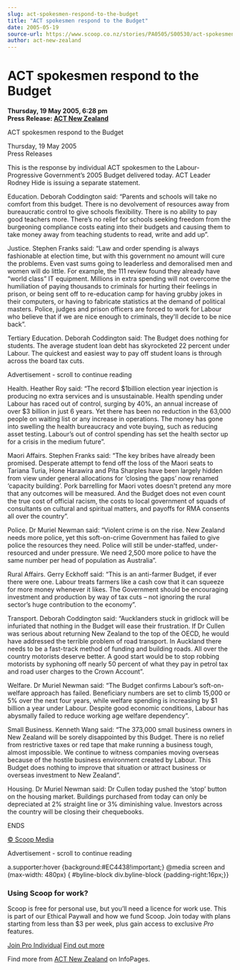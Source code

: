 ```yaml
---
slug: act-spokesmen-respond-to-the-budget
title: "ACT spokesmen respond to the Budget"
date: 2005-05-19
source-url: https://www.scoop.co.nz/stories/PA0505/S00530/act-spokesmen-respond-to-the-budget.htm
author: act-new-zealand
---
```

ACT spokesmen respond to the Budget
===================================

**Thursday, 19 May 2005, 6:28 pm**  
**Press Release: [ACT New Zealand](https://info.scoop.co.nz/ACT_New_Zealand)**

ACT spokesmen respond to the Budget

Thursday, 19 May 2005  
Press Releases

This is the response by individual ACT spokesmen to the Labour-Progressive Government’s 2005 Budget delivered today. ACT Leader Rodney Hide is issuing a separate statement.

Education. Deborah Coddington said: “Parents and schools will take no comfort from this budget. There is no devolvement of resources away from bureaucratic control to give schools flexibility. There is no ability to pay good teachers more. There’s no relief for schools seeking freedom from the burgeoning compliance costs eating into their budgets and causing them to take money away from teaching students to read, write and add up”.

Justice. Stephen Franks said: “Law and order spending is always fashionable at election time, but with this government no amount will cure the problems. Even vast sums going to leaderless and demoralised men and women will do little. For example, the 111 review found they already have “world class” IT equipment. Millions in extra spending will not overcome the humiliation of paying thousands to criminals for hurting their feelings in prison, or being sent off to re-education camp for having grubby jokes in their computers, or having to fabricate statistics at the demand of political masters. Police, judges and prison officers are forced to work for Labour who believe that if we are nice enough to criminals, they'll decide to be nice back”.

Tertiary Education. Deborah Coddington said: The Budget does nothing for students. The average student loan debt has skyrocketed 22 percent under Labour. The quickest and easiest way to pay off student loans is through across the board tax cuts.

Advertisement - scroll to continue reading





Health. Heather Roy said: “The record $1billion election year injection is producing no extra services and is unsustainable. Health spending under Labour has raced out of control, surging by 40%, an annual increase of over $3 billion in just 6 years. Yet there has been no reduction in the 63,000 people on waiting list or any increase in operations. The money has gone into swelling the health bureaucracy and vote buying, such as reducing asset testing. Labour’s out of control spending has set the health sector up for a crisis in the medium future”.

Maori Affairs. Stephen Franks said: “The key bribes have already been promised. Desperate attempt to fend off the loss of the Maori seats to Tariana Turia, Hone Harawira and Pita Sharples have been largely hidden from view under general allocations for ‘closing the gaps’ now renamed ‘capacity building’. Pork barrelling for Maori votes doesn't pretend any more that any outcomes will be measured. And the Budget does not even count the true cost of official racism, the costs to local government of squads of consultants on cultural and spiritual matters, and payoffs for RMA consents all over the country”.

Police. Dr Muriel Newman said: “Violent crime is on the rise. New Zealand needs more police, yet this soft-on-crime Government has failed to give police the resources they need. Police will still be under-staffed, under-resourced and under pressure. We need 2,500 more police to have the same number per head of population as Australia”.

Rural Affairs. Gerry Eckhoff said: “This is an anti-farmer Budget, if ever there were one. Labour treats farmers like a cash cow that it can squeeze for more money whenever it likes. The Government should be encouraging investment and production by way of tax cuts – not ignoring the rural sector’s huge contribution to the economy”.

Transport. Deborah Coddington said: “Aucklanders stuck in gridlock will be infuriated that nothing in the Budget will ease their frustration. If Dr Cullen was serious about returning New Zealand to the top of the OECD, he would have addressed the terrible problem of road transport. In Auckland there needs to be a fast-track method of funding and building roads. All over the country motorists deserve better. A good start would be to stop robbing motorists by syphoning off nearly 50 percent of what they pay in petrol tax and road user charges to the Crown Account”.

Welfare. Dr Muriel Newman said: “The Budget confirms Labour’s soft-on-welfare approach has failed. Beneficiary numbers are set to climb 15,000 or 5% over the next four years, while welfare spending is increasing by $1 billion a year under Labour. Despite good economic conditions, Labour has abysmally failed to reduce working age welfare dependency”.

Small Business. Kenneth Wang said: “The 373,000 small business owners in New Zealand will be sorely disappointed by this Budget. There is no relief from restrictive taxes or red tape that make running a business tough, almost impossible. We continue to witness companies moving overseas because of the hostile business environment created by Labour. This Budget does nothing to improve that situation or attract business or overseas investment to New Zealand”.

Housing. Dr Muriel Newman said: Dr Cullen today pushed the ‘stop’ button on the housing market. Buildings purchased from today can only be depreciated at 2% straight line or 3% diminishing value. Investors across the country will be closing their chequebooks.

ENDS

[© Scoop Media](http://www.scoop.co.nz/about/terms.html)  

Advertisement - scroll to continue reading



a.supporter:hover {background:#EC4438!important;} @media screen and (max-width: 480px) { #byline-block div.byline-block {padding-right:16px;}}

### Using Scoop for work?

Scoop is free for personal use, but you’ll need a licence for work use. This is part of our Ethical Paywall and how we fund Scoop. Join today with plans starting from less than $3 per week, plus gain access to exclusive _Pro_ features.  
  
[Join Pro Individual](https://pro.scoop.co.nz/Individual/?from=ProIn24) [Find out more](https://pro.scoop.co.nz/using-scoop-for-work/?from=ProIn24)

Find more from [ACT New Zealand](https://info.scoop.co.nz/ACT_New_Zealand) on InfoPages.